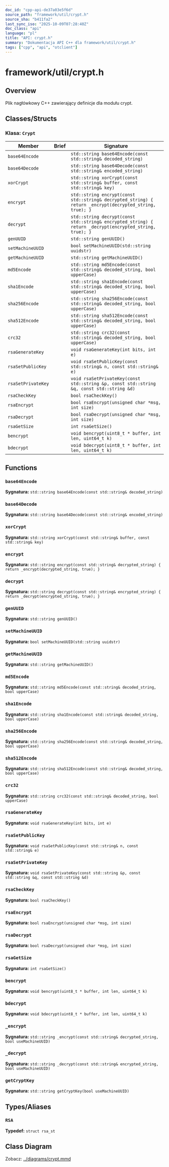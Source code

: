 ```yaml
---
doc_id: "cpp-api-de37a03e5f6d"
source_path: "framework/util/crypt.h"
source_sha: "b411fa2"
last_sync_iso: "2025-10-09T07:28:40Z"
doc_class: "api"
language: "pl"
title: "API: crypt.h"
summary: "Dokumentacja API C++ dla framework/util/crypt.h"
tags: ["cpp", "api", "otclient"]
---
```


# framework/util/crypt.h

## Overview

Plik nagłówkowy C++ zawierający definicje dla modułu crypt.

## Classes/Structs

### Klasa: `Crypt`

| Member | Brief | Signature |
|--------|-------|-----------|
| `base64Encode` |  | `std::string base64Encode(const std::string& decoded_string)` |
| `base64Decode` |  | `std::string base64Decode(const std::string& encoded_string)` |
| `xorCrypt` |  | `std::string xorCrypt(const std::string& buffer, const std::string& key)` |
| `encrypt` |  | `std::string encrypt(const std::string& decrypted_string) { return _encrypt(decrypted_string, true); }` |
| `decrypt` |  | `std::string decrypt(const std::string& encrypted_string) { return _decrypt(encrypted_string, true); }` |
| `genUUID` |  | `std::string genUUID()` |
| `setMachineUUID` |  | `bool setMachineUUID(std::string uuidstr)` |
| `getMachineUUID` |  | `std::string getMachineUUID()` |
| `md5Encode` |  | `std::string md5Encode(const std::string& decoded_string, bool upperCase)` |
| `sha1Encode` |  | `std::string sha1Encode(const std::string& decoded_string, bool upperCase)` |
| `sha256Encode` |  | `std::string sha256Encode(const std::string& decoded_string, bool upperCase)` |
| `sha512Encode` |  | `std::string sha512Encode(const std::string& decoded_string, bool upperCase)` |
| `crc32` |  | `std::string crc32(const std::string& decoded_string, bool upperCase)` |
| `rsaGenerateKey` |  | `void rsaGenerateKey(int bits, int e)` |
| `rsaSetPublicKey` |  | `void rsaSetPublicKey(const std::string& n, const std::string& e)` |
| `rsaSetPrivateKey` |  | `void rsaSetPrivateKey(const std::string &p, const std::string &q, const std::string &d)` |
| `rsaCheckKey` |  | `bool rsaCheckKey()` |
| `rsaEncrypt` |  | `bool rsaEncrypt(unsigned char *msg, int size)` |
| `rsaDecrypt` |  | `bool rsaDecrypt(unsigned char *msg, int size)` |
| `rsaGetSize` |  | `int rsaGetSize()` |
| `bencrypt` |  | `void bencrypt(uint8_t * buffer, int len, uint64_t k)` |
| `bdecrypt` |  | `void bdecrypt(uint8_t * buffer, int len, uint64_t k)` |

## Functions

### `base64Encode`

**Sygnatura:** `std::string base64Encode(const std::string& decoded_string)`

### `base64Decode`

**Sygnatura:** `std::string base64Decode(const std::string& encoded_string)`

### `xorCrypt`

**Sygnatura:** `std::string xorCrypt(const std::string& buffer, const std::string& key)`

### `encrypt`

**Sygnatura:** `std::string encrypt(const std::string& decrypted_string) { return _encrypt(decrypted_string, true); }`

### `decrypt`

**Sygnatura:** `std::string decrypt(const std::string& encrypted_string) { return _decrypt(encrypted_string, true); }`

### `genUUID`

**Sygnatura:** `std::string genUUID()`

### `setMachineUUID`

**Sygnatura:** `bool setMachineUUID(std::string uuidstr)`

### `getMachineUUID`

**Sygnatura:** `std::string getMachineUUID()`

### `md5Encode`

**Sygnatura:** `std::string md5Encode(const std::string& decoded_string, bool upperCase)`

### `sha1Encode`

**Sygnatura:** `std::string sha1Encode(const std::string& decoded_string, bool upperCase)`

### `sha256Encode`

**Sygnatura:** `std::string sha256Encode(const std::string& decoded_string, bool upperCase)`

### `sha512Encode`

**Sygnatura:** `std::string sha512Encode(const std::string& decoded_string, bool upperCase)`

### `crc32`

**Sygnatura:** `std::string crc32(const std::string& decoded_string, bool upperCase)`

### `rsaGenerateKey`

**Sygnatura:** `void rsaGenerateKey(int bits, int e)`

### `rsaSetPublicKey`

**Sygnatura:** `void rsaSetPublicKey(const std::string& n, const std::string& e)`

### `rsaSetPrivateKey`

**Sygnatura:** `void rsaSetPrivateKey(const std::string &p, const std::string &q, const std::string &d)`

### `rsaCheckKey`

**Sygnatura:** `bool rsaCheckKey()`

### `rsaEncrypt`

**Sygnatura:** `bool rsaEncrypt(unsigned char *msg, int size)`

### `rsaDecrypt`

**Sygnatura:** `bool rsaDecrypt(unsigned char *msg, int size)`

### `rsaGetSize`

**Sygnatura:** `int rsaGetSize()`

### `bencrypt`

**Sygnatura:** `void bencrypt(uint8_t * buffer, int len, uint64_t k)`

### `bdecrypt`

**Sygnatura:** `void bdecrypt(uint8_t * buffer, int len, uint64_t k)`

### `_encrypt`

**Sygnatura:** `std::string _encrypt(const std::string& decrypted_string, bool useMachineUUID)`

### `_decrypt`

**Sygnatura:** `std::string _decrypt(const std::string& encrypted_string, bool useMachineUUID)`

### `getCryptKey`

**Sygnatura:** `std::string getCryptKey(bool useMachineUUID)`

## Types/Aliases

### `RSA`

**Typedef:** `struct rsa_st`

## Class Diagram

Zobacz: [../diagrams/crypt.mmd](../diagrams/crypt.mmd)
